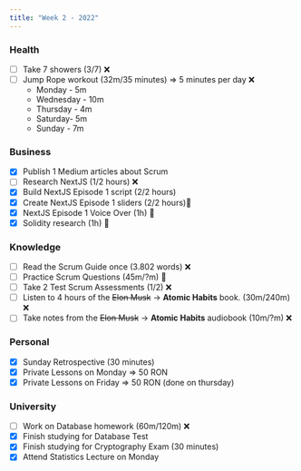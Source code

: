 ```yaml
---
title: "Week 2 - 2022"
---
```

### Health
- [ ] Take 7 showers (3/7) ❌
- [ ] Jump Rope workout (32m/35 minutes) => 5 minutes per day ❌
	- Monday - 5m
	- Wednesday - 10m
	- Thursday - 4m
	- Saturday- 5m
	- Sunday - 7m

### Business
- [x] Publish 1 Medium articles about Scrum
- [ ] Research NextJS (1/2 hours) ❌
- [x] Build NextJS Episode 1 script (2/2 hours)
- [x] Create NextJS Episode 1 sliders (2/2 hours)🌟
- [x] NextJS Episode 1 Voice Over (1h) 🌟 
- [x] Solidity research (1h) 🌟 

### Knowledge
- [ ] Read the Scrum Guide once (3.802 words) ❌
- [ ] Practice Scrum Questions (45m/?m) 🌟
- [ ] Take 2 Test Scrum Assessments (1/2) ❌
- [ ] Listen to 4 hours of the ~~Elon Musk~~ -> **Atomic Habits** book. (30m/240m) ❌
- [ ] Take notes from the ~~Elon Musk~~ -> **Atomic Habits** audiobook (10m/?m) ❌

### Personal
- [x] Sunday Retrospective (30 minutes)
- [x] Private Lessons on Monday => 50 RON
- [x] Private Lessons on Friday => 50 RON (done on thursday)

### University 
- [ ] Work on Database homework (60m/120m) ❌
- [x] Finish studying for Database Test
- [x] Finish studying for Cryptography Exam (30 minutes)
- [x] Attend Statistics Lecture on Monday